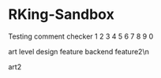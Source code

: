 # RKing-Sandbox

Testing comment checker
1 2 3 4 5 6 7 8 9 0

art
level design
feature
backend
feature2\n

art2

